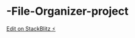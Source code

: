 # -File-Organizer-project

[Edit on StackBlitz ⚡️](https://stackblitz.com/edit/stackblitz-starters-daiook)